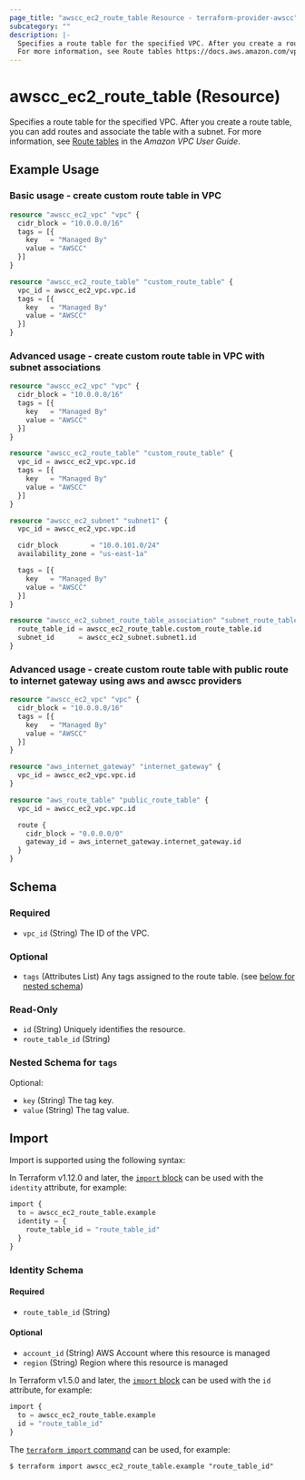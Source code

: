 ```yaml
---
page_title: "awscc_ec2_route_table Resource - terraform-provider-awscc"
subcategory: ""
description: |-
  Specifies a route table for the specified VPC. After you create a route table, you can add routes and associate the table with a subnet.
  For more information, see Route tables https://docs.aws.amazon.com/vpc/latest/userguide/VPC_Route_Tables.html in the Amazon VPC User Guide.
---
```


# awscc_ec2_route_table (Resource)

Specifies a route table for the specified VPC. After you create a route table, you can add routes and associate the table with a subnet.
 For more information, see [Route tables](https://docs.aws.amazon.com/vpc/latest/userguide/VPC_Route_Tables.html) in the *Amazon VPC User Guide*.

## Example Usage

### Basic usage - create custom route table in VPC
```terraform
resource "awscc_ec2_vpc" "vpc" {
  cidr_block = "10.0.0.0/16"
  tags = [{
    key   = "Managed By"
    value = "AWSCC"
  }]
}

resource "awscc_ec2_route_table" "custom_route_table" {
  vpc_id = awscc_ec2_vpc.vpc.id
  tags = [{
    key   = "Managed By"
    value = "AWSCC"
  }]
}
```

### Advanced usage - create custom route table in VPC with subnet associations
```terraform
resource "awscc_ec2_vpc" "vpc" {
  cidr_block = "10.0.0.0/16"
  tags = [{
    key   = "Managed By"
    value = "AWSCC"
  }]
}

resource "awscc_ec2_route_table" "custom_route_table" {
  vpc_id = awscc_ec2_vpc.vpc.id
  tags = [{
    key   = "Managed By"
    value = "AWSCC"
  }]
}

resource "awscc_ec2_subnet" "subnet1" {
  vpc_id = awscc_ec2_vpc.vpc.id

  cidr_block        = "10.0.101.0/24"
  availability_zone = "us-east-1a"

  tags = [{
    key   = "Managed By"
    value = "AWSCC"
  }]
}

resource "awscc_ec2_subnet_route_table_association" "subnet_route_table_association" {
  route_table_id = awscc_ec2_route_table.custom_route_table.id
  subnet_id      = awscc_ec2_subnet.subnet1.id
}
```

### Advanced usage - create custom route table with public route to internet gateway using aws and awscc providers
```terraform
resource "awscc_ec2_vpc" "vpc" {
  cidr_block = "10.0.0.0/16"
  tags = [{
    key   = "Managed By"
    value = "AWSCC"
  }]
}

resource "aws_internet_gateway" "internet_gateway" {
  vpc_id = awscc_ec2_vpc.vpc.id
}

resource "aws_route_table" "public_route_table" {
  vpc_id = awscc_ec2_vpc.vpc.id

  route {
    cidr_block = "0.0.0.0/0"
    gateway_id = aws_internet_gateway.internet_gateway.id
  }
}
```

<!-- schema generated by tfplugindocs -->
## Schema

### Required

- `vpc_id` (String) The ID of the VPC.

### Optional

- `tags` (Attributes List) Any tags assigned to the route table. (see [below for nested schema](#nestedatt--tags))

### Read-Only

- `id` (String) Uniquely identifies the resource.
- `route_table_id` (String)

<a id="nestedatt--tags"></a>
### Nested Schema for `tags`

Optional:

- `key` (String) The tag key.
- `value` (String) The tag value.

## Import

Import is supported using the following syntax:

In Terraform v1.12.0 and later, the [`import` block](https://developer.hashicorp.com/terraform/language/import) can be used with the `identity` attribute, for example:

```terraform
import {
  to = awscc_ec2_route_table.example
  identity = {
    route_table_id = "route_table_id"
  }
}
```

<!-- schema generated by tfplugindocs -->
### Identity Schema

#### Required

- `route_table_id` (String)

#### Optional

- `account_id` (String) AWS Account where this resource is managed
- `region` (String) Region where this resource is managed

In Terraform v1.5.0 and later, the [`import` block](https://developer.hashicorp.com/terraform/language/import) can be used with the `id` attribute, for example:

```terraform
import {
  to = awscc_ec2_route_table.example
  id = "route_table_id"
}
```

The [`terraform import` command](https://developer.hashicorp.com/terraform/cli/commands/import) can be used, for example:

```shell
$ terraform import awscc_ec2_route_table.example "route_table_id"
```
